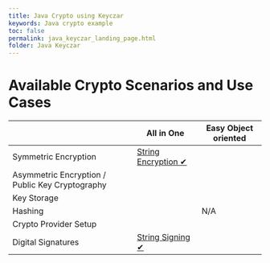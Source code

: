 ```yaml
---
title: Java Crypto using Keyczar
keywords: Java crypto example
toc: false
permalink: java_keyczar_landing_page.html
folder: Java Keyczar
---
```


# Available Crypto Scenarios and Use Cases

|                                                 | All in One                             | Easy Object oriented                 |
|-------------------------------------------------|----------------------------------------|--------------------------------------|
| Symmetric Encryption                            | [String Encryption ✔](java_keyczar_string_encryption_symmetric.html) |                     |
| Asymmetric Encryption / Public Key Cryptography |                                        |                                      |
| Key Storage                                     |                                        |                                      |
| Hashing                                         |                                        | N/A                                  |
| Crypto Provider Setup                           |                                        |                                      |
| Digital Signatures                              | [String Signing ✔](java_keyczar_string_sign.html)                                       |                                      |
